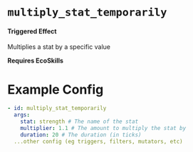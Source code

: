 # `multiply_stat_temporarily`
#### Triggered Effect

Multiplies a stat by a specific value

**Requires EcoSkills**

# Example Config
```yaml
- id: multiply_stat_temporarily
  args:
    stat: strength # The name of the stat
    multiplier: 1.1 # The amount to multiply the stat by
    duration: 20 # The duration (in ticks)
  ...other config (eg triggers, filters, mutators, etc)
```
